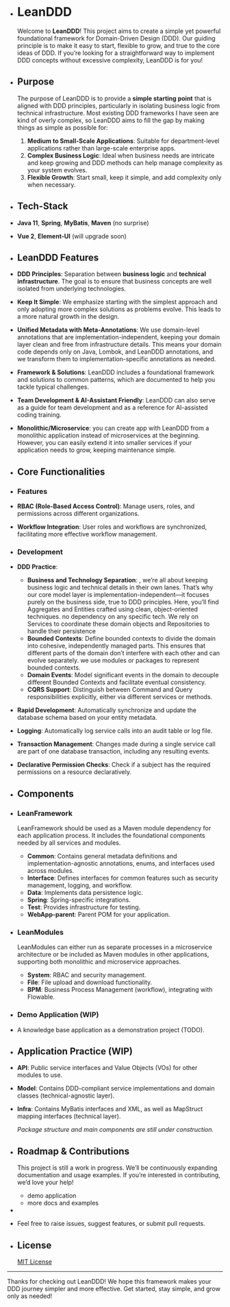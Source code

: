 - # LeanDDD
  
  Welcome to **LeanDDD**! This project aims to create a simple yet powerful foundational framework for Domain-Driven Design (DDD). Our guiding principle is to make it easy to start, flexible to grow, and true to the core ideas of DDD. If you’re looking for a straightforward way to implement DDD concepts without excessive complexity, LeanDDD is for you!  
- ## Purpose
  
  The purpose of LeanDDD is to provide a **simple starting point** that is aligned with DDD principles, particularly in isolating business logic from technical infrastructure. Most existing DDD frameworks I have seen are kind of overly complex, so LeanDDD aims to fill the gap by making things as simple as possible for:  
  
	1. **Medium to Small-Scale Applications**: Suitable for department-level applications rather than large-scale enterprise apps.
	2. **Complex Business Logic**: Ideal when business needs are intricate and keep growing and DDD methods can help manage complexity as your system evolves.
	3. **Flexible Growth**: Start small, keep it simple, and add complexity only when necessary.

- ## Tech-Stack
- **Java 11**, **Spring**, **MyBatis**, **Maven** (no surprise)
- **Vue 2**, **Element-UI** (will upgrade soon)
- ## LeanDDD Features
- **DDD Principles**: Separation between **business logic** and **technical infrastructure**. The goal is to ensure that business concepts are well isolated from underlying technologies.
- **Keep It Simple**: We emphasize starting with the simplest approach and only adopting more complex solutions as problems evolve. This leads to a more natural growth in the design.
- **Unified Metadata with Meta-Annotations**: We use domain-level annotations that are implementation-independent, keeping your domain layer clean and free from infrastructure details. This means your domain code depends only on Java, Lombok, and LeanDDD annotations, and we transform them to implementation-specific annotations as needed.
- **Framework & Solutions**: LeanDDD includes a foundational framework and solutions to common patterns, which are documented to help you tackle typical challenges.
- **Team Development & AI-Assistant Friendly**: LeanDDD can also serve as a guide for team development and as a reference for AI-assisted coding training.
- **Monolithic/Microservice**: you can create app with LeanDDD from a monolithic application instead of microservices at the beginning. However, you can easily extend it into smaller services if your application needs to grow, keeping maintenance simple.
- ## Core Functionalities
- ### Features
- **RBAC (Role-Based Access Control)**: Manage users, roles, and permissions across different organizations.
- **Workflow Integration**: User roles and workflows are synchronized, facilitating more effective workflow management.
- ### Development
- **DDD Practice**:
	- **Business and Technology Separation**: , we’re all about keeping business logic and technical details in their own lanes. That’s why our core model layer is implementation-independent—it focuses purely on the business side, true to DDD principles. Here, you’ll find Aggregates and Entities crafted using clean, object-oriented techniques. no dependency on any specific tech. We rely on Services to coordinate these domain objects and Repositories to handle their persistence
	- **Bounded Contexts**: Define bounded contexts to divide the domain into cohesive, independently managed parts. This ensures that different parts of the domain don’t interfere with each other and can evolve separately. we use modules or packages to represent bounded contexts.
	- **Domain Events**: Model significant events in the domain to decouple different  Bounded Contexts and facilitate eventual consistency.
	- **CQRS Support**: Distinguish between Command and Query responsibilities explicitly, either via different services or methods.
- **Rapid Development**: Automatically synchronize and update the database schema based on your entity metadata.
- **Logging**: Automatically log service calls into an audit table or log file.
- **Transaction Management**: Changes made during a single service call are part of one database transaction, including any resulting events.
- **Declarative Permission Checks**: Check if a subject has the required permissions on a resource declaratively.
- ## Components
- ### LeanFramework
  LeanFramework should be used as a Maven module dependency for each application process. It includes the foundational components needed by all services and modules.  
	- **Common**: Contains general metadata definitions and implementation-agnostic annotations, enums, and interfaces used across modules.
	- **Interface**: Defines interfaces for common features such as security management, logging, and workflow.
	- **Data**: Implements data persistence logic.
	- **Spring**: Spring-specific integrations.
	- **Test**: Provides infrastructure for testing.
	- **WebApp-parent**: Parent POM for your application.
- ### LeanModules
  LeanModules can either run as separate processes in a microservice architecture or be included as Maven modules in other applications, supporting both monolithic and microservice approaches.  
	- **System**: RBAC and security management.
	- **File**: File upload and download functionality.
	- **BPM**: Business Process Management (workflow), integrating with Flowable.
- ### Demo Application (WIP)
- A knowledge base application as a demonstration project (TODO).
- ## Application Practice (WIP)
- **API**: Public service interfaces and Value Objects (VOs) for other modules to use.
- **Model**: Contains DDD-compliant service implementations and domain classes (technical-agnostic layer).
- **Infra**: Contains MyBatis interfaces and XML, as well as MapStruct mapping interfaces (technical layer).
  
  *Package structure and main components are still under construction.*  
- ## Roadmap & Contributions
  This project is still a work in progress. We’ll be continuously expanding documentation and usage examples. If you’re interested in contributing, we’d love your help!  
	- demo application
	- more docs and examples
-
- Feel free to raise issues, suggest features, or submit pull requests.
- ## License
  [MIT License](LICENSE)  
  
---
  
  Thanks for checking out LeanDDD! We hope this framework makes your DDD journey simpler and more effective. Get started, stay simple, and grow only as needed!